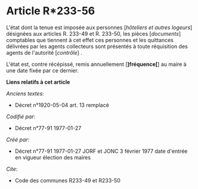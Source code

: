 # Article R*233-56

L'état dont la tenue est imposée aux personnes [*hôteliers et autres logeurs*] désignées aux articles R. 233-49 et R. 233-50,
les pièces [*documents*] comptables que tiennent à cet effet ces personnes et les quittances délivrées par les agents
collecteurs sont présentés à toute réquisition des agents de l'autorité [*contrôle*] . 

L'état est, contre récépissé, remis annuellement [**]fréquence[**] au maire à une date fixée par ce dernier.

**Liens relatifs à cet article**

_Anciens textes_:

  - Décret n°1920-05-04 art. 13 remplacé

_Codifié par_:

  - Décret n°77-91 1977-01-27

_Créé par_:

  - Décret n°77-91 1977-01-27 JORF et JONC 3 février 1977 date d'entrée en vigueur élection des maires

_Cite_:

  - Code des communes R233-49 et R233-50
